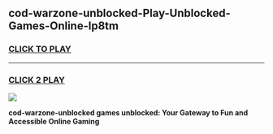 
## cod-warzone-unblocked-Play-Unblocked-Games-Online-lp8tm
<h3>
<a href="https://premium76.site?title=cod-warzone-unblocked&ref=25A">CLICK TO PLAY</a></h3>
<hr>

<h3>
<a href="https://premium76.site?title=cod-warzone-unblocked&ref=25A">CLICK 2 PLAY</a>
  
</h3>

<a href="https://premium76.site?title=cod-warzone-unblocked&ref=25A"><img src="https://clearcache.store/games.png"></a>


**cod-warzone-unblocked games unblocked: Your Gateway to Fun and Accessible Online Gaming**
